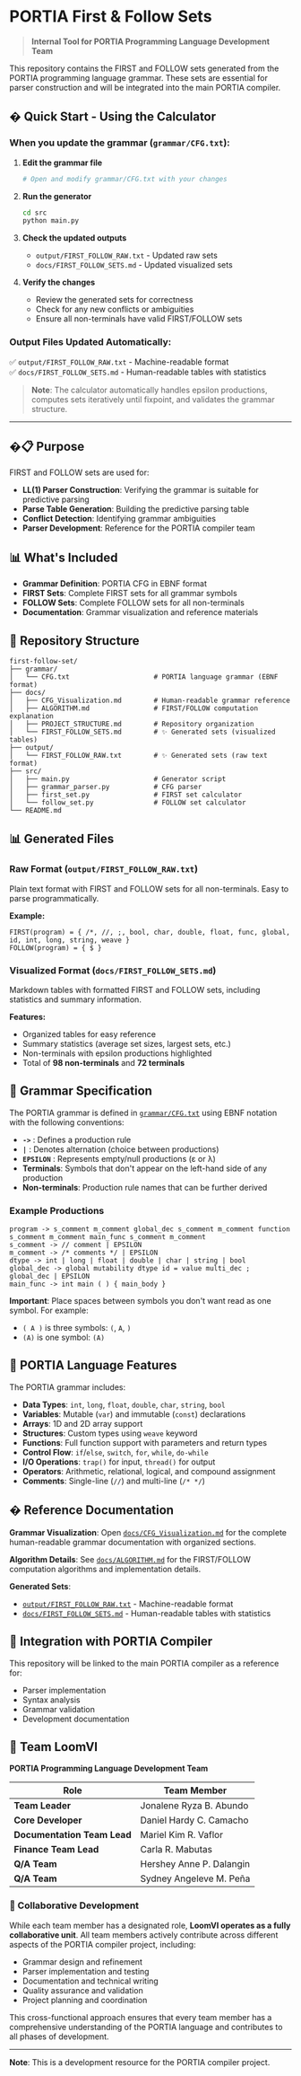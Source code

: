 # PORTIA First & Follow Sets

> **Internal Tool for PORTIA Programming Language Development Team**

This repository contains the FIRST and FOLLOW sets generated from the PORTIA programming language grammar. These sets are essential for parser construction and will be integrated into the main PORTIA compiler.

## � Quick Start - Using the Calculator

### When you update the grammar (`grammar/CFG.txt`):

1. **Edit the grammar file**
   ```bash
   # Open and modify grammar/CFG.txt with your changes
   ```

2. **Run the generator**
   ```bash
   cd src
   python main.py
   ```

3. **Check the updated outputs**
   - `output/FIRST_FOLLOW_RAW.txt` - Updated raw sets
   - `docs/FIRST_FOLLOW_SETS.md` - Updated visualized sets

4. **Verify the changes**
   - Review the generated sets for correctness
   - Check for any new conflicts or ambiguities
   - Ensure all non-terminals have valid FIRST/FOLLOW sets

### Output Files Updated Automatically:
✅ `output/FIRST_FOLLOW_RAW.txt` - Machine-readable format  
✅ `docs/FIRST_FOLLOW_SETS.md` - Human-readable tables with statistics

> **Note**: The calculator automatically handles epsilon productions, computes sets iteratively until fixpoint, and validates the grammar structure.

---

## �📋 Purpose

FIRST and FOLLOW sets are used for:
- **LL(1) Parser Construction**: Verifying the grammar is suitable for predictive parsing
- **Parse Table Generation**: Building the predictive parsing table
- **Conflict Detection**: Identifying grammar ambiguities
- **Parser Development**: Reference for the PORTIA compiler team

## 📊 What's Included

- **Grammar Definition**: PORTIA CFG in EBNF format
- **FIRST Sets**: Complete FIRST sets for all grammar symbols
- **FOLLOW Sets**: Complete FOLLOW sets for all non-terminals
- **Documentation**: Grammar visualization and reference materials

## 📁 Repository Structure

```
first-follow-set/
├── grammar/
│   └── CFG.txt                     # PORTIA language grammar (EBNF format)
├── docs/
│   ├── CFG_Visualization.md        # Human-readable grammar reference
│   ├── ALGORITHM.md                # FIRST/FOLLOW computation explanation
│   ├── PROJECT_STRUCTURE.md        # Repository organization
│   └── FIRST_FOLLOW_SETS.md        # ✨ Generated sets (visualized tables)
├── output/
│   └── FIRST_FOLLOW_RAW.txt        # ✨ Generated sets (raw text format)
├── src/
│   ├── main.py                     # Generator script
│   ├── grammar_parser.py           # CFG parser
│   ├── first_set.py                # FIRST set calculator
│   └── follow_set.py               # FOLLOW set calculator
└── README.md
```

## 📊 Generated Files

### Raw Format (`output/FIRST_FOLLOW_RAW.txt`)
Plain text format with FIRST and FOLLOW sets for all non-terminals. Easy to parse programmatically.

**Example:**
```
FIRST(program) = { /*, //, ;, bool, char, double, float, func, global, id, int, long, string, weave }
FOLLOW(program) = { $ }
```

### Visualized Format (`docs/FIRST_FOLLOW_SETS.md`)
Markdown tables with formatted FIRST and FOLLOW sets, including statistics and summary information.

**Features:**
- Organized tables for easy reference
- Summary statistics (average set sizes, largest sets, etc.)
- Non-terminals with epsilon productions highlighted
- Total of **98 non-terminals** and **72 terminals**

## 📖 Grammar Specification

The PORTIA grammar is defined in [`grammar/CFG.txt`](grammar/CFG.txt) using EBNF notation with the following conventions:

- **`->`** : Defines a production rule
- **`|`** : Denotes alternation (choice between productions)
- **`EPSILON`** : Represents empty/null productions (ε or λ)
- **Terminals**: Symbols that don't appear on the left-hand side of any production
- **Non-terminals**: Production rule names that can be further derived

### Example Productions

```ebnf
program -> s_comment m_comment global_dec s_comment m_comment function s_comment m_comment main_func s_comment m_comment
s_comment -> // comment | EPSILON
m_comment -> /* comments */ | EPSILON
dtype -> int | long | float | double | char | string | bool
global_dec -> global mutability dtype id = value multi_dec ; global_dec | EPSILON
main_func -> int main ( ) { main_body }
```

**Important**: Place spaces between symbols you don't want read as one symbol. For example:
- `( A )` is three symbols: `(`, `A`, `)`
- `(A)` is one symbol: `(A)`

## 📖 PORTIA Language Features

The PORTIA grammar includes:

- **Data Types**: `int`, `long`, `float`, `double`, `char`, `string`, `bool`
- **Variables**: Mutable (`var`) and immutable (`const`) declarations
- **Arrays**: 1D and 2D array support
- **Structures**: Custom types using `weave` keyword
- **Functions**: Full function support with parameters and return types
- **Control Flow**: `if`/`else`, `switch`, `for`, `while`, `do-while`
- **I/O Operations**: `trap()` for input, `thread()` for output
- **Operators**: Arithmetic, relational, logical, and compound assignment
- **Comments**: Single-line (`//`) and multi-line (`/* */`)

## � Reference Documentation

**Grammar Visualization**: Open [`docs/CFG_Visualization.md`](docs/CFG_Visualization.md) for the complete human-readable grammar documentation with organized sections.

**Algorithm Details**: See [`docs/ALGORITHM.md`](docs/ALGORITHM.md) for the FIRST/FOLLOW computation algorithms and implementation details.

**Generated Sets**: 
- [`output/FIRST_FOLLOW_RAW.txt`](output/FIRST_FOLLOW_RAW.txt) - Machine-readable format
- [`docs/FIRST_FOLLOW_SETS.md`](docs/FIRST_FOLLOW_SETS.md) - Human-readable tables with statistics

## 🔗 Integration with PORTIA Compiler

This repository will be linked to the main PORTIA compiler as a reference for:
- Parser implementation
- Syntax analysis
- Grammar validation
- Development documentation

## 👥 Team LoomVI

**PORTIA Programming Language Development Team**

| Role | Team Member |
|------|-------------|
| **Team Leader** | Jonalene Ryza B. Abundo |
| **Core Developer** | Daniel Hardy C. Camacho |
| **Documentation Team Lead** | Mariel Kim R. Vaflor |
| **Finance Team Lead** | Carla R. Mabutas |
| **Q/A Team** | Hershey Anne P. Dalangin |
| **Q/A Team** | Sydney Angeleve M. Peña |

### 🤝 Collaborative Development

While each team member has a designated role, **LoomVI operates as a fully collaborative unit**. All team members actively contribute across different aspects of the PORTIA compiler project, including:

- Grammar design and refinement
- Parser implementation and testing
- Documentation and technical writing
- Quality assurance and validation
- Project planning and coordination

This cross-functional approach ensures that every team member has a comprehensive understanding of the PORTIA language and contributes to all phases of development.

---

**Note**: This is a development resource for the PORTIA compiler project.

